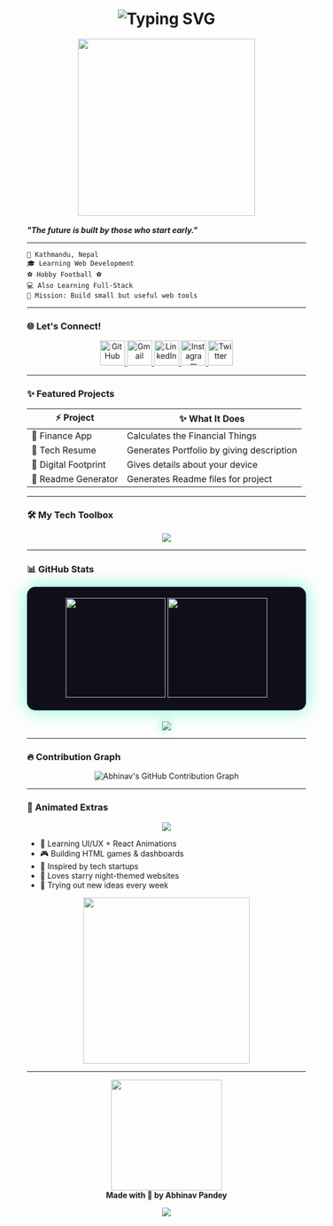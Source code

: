 <h1 align="center">
  <img src="https://readme-typing-svg.demolab.com?font=Fira+Code&size=26&duration=3000&pause=1000&color=F7971E&center=true&vCenter=true&width=700&lines=$+whoami;Abhinav+Pandey;Student+%7C+Learning+Web+Development;Loves+Creative+Web+Design;Building+Projects" alt="Typing SVG" />
</h1>

<div align="center">
  <img src="https://media1.giphy.com/media/v1.Y2lkPTc5MGI3NjExb3Y0M21wcThqajQ0bjB6eTN3Mndtc2RtdWRmM3h3eWd3MXR5cHJvNiZlcD12MV9pbnRlcm5hbF9naWZfYnlfaWQmY3Q9Zw/78XCFBGOlS6keY1Bil/giphy.gif" width="320px" />
</div>

  <br>
  <i><b>"The future is built by those who start early."</b></i>

---

```shell
📍 Kathmandu, Nepal         
🎓 Learning Web Development  
⚽ Hobby Football ⚽️        
💻 Also Learning Full-Stack   
🎯 Mission: Build small but useful web tools 
```

---

### 🌐 Let's Connect!

<p align="center"> <a href="https://github.com/abhinav-pandey"> <img src="https://skillicons.dev/icons?i=github" height="45px" title="GitHub"/> </a> <a href="mailto:abhinavpandey.dev@gmail.com"> <img src="https://skillicons.dev/icons?i=gmail" height="45px" title="Gmail"/> </a> <a href="https://linkedin.com/in/abhinav-pandey"> <img src="https://skillicons.dev/icons?i=linkedin" height="45px" title="LinkedIn"/> </a> <a href="https://instagram.com"> <img src="https://skillicons.dev/icons?i=instagram" height="45px" title="Instagram"/> </a> <a href="https://x.com"> <img src="https://skillicons.dev/icons?i=twitter" height="45px" title="Twitter"/> </a> </p>

---

### ✨ Featured Projects

| ⚡ Project             | ✨ What It Does                             |
| --------------------- | ------------------------------------------  |
| 🤑 Finance  App       | Calculates the Financial Things            |
| 🎨 Tech Resume        | Generates Portfolio by giving description  |
| 🤖 Digital Footprint  | Gives details about your device            |  
| 💼  Readme Generator  | Generates Readme files for project         |

---

### 🛠️ My Tech Toolbox

<p align="center">
  <img src="https://skillicons.dev/icons?i=html,css,js,react,python,git,linux,xfce,&theme=light"/>
</p>

---

### 📊  GitHub Stats

<p align="center" style="background: #0f0f1a; padding: 20px; border-radius: 15px; box-shadow: 0 0 30px #7af7d5;">
  <img height="180em" src="https://github-readme-stats.vercel.app/api?username=Abhii7104&show_icons=true&theme=react&hide_border=true&title_color=#7af7d5&icon_color=#7af7d5&text_color=#a0f0e0" />
  <img height="180em" src="https://github-readme-stats.vercel.app/api/top-langs/?username=Abhii7104&layout=compact&theme=react&hide_border=true&title_color=#7af7d5&icon_color=#7af7d5&text_color=#a0f0e0" />
</p>

<p align="center" style="margin-top: 20px;">
  <img src="https://github-profile-trophy.vercel.app/?username=Abhii7104&theme=darkhub&no-frame=true&margin-w=15" style="filter: drop-shadow(0 0 8px #7af7d5);" />
</p>

---

### 🔥 Contribution Graph

<p align="center">
  <img src="https://github-contributions-api.deno.dev/Abhii7104.svg" alt="Abhinav's GitHub Contribution Graph" />
</p>





---

### 🧩 Animated Extras

<p align="center">
  <img src="https://capsule-render.vercel.app/api?type=waving&color=gradient&height=120&section=header&text=Fun%20Extras&fontSize=40&fontAlignY=30"/>
</p>

* 🧠 Learning UI/UX + React Animations
* 🎮 Building HTML games & dashboards
* 🧪 Inspired by tech startups
* 🌌 Loves starry night-themed websites
* 🧩 Trying out new ideas every week

<p align="center">
  <img src="https://media4.giphy.com/media/v1.Y2lkPTc5MGI3NjExdTc0ajczanhiOGd6ejlod2s5azYyaTNmN2Qyb2w2Mmt3Y2RzOHkwOCZlcD12MV9pbnRlcm5hbF9naWZfYnlfaWQmY3Q9Zw/CreQW9VKKyydHm95H8/giphy.gif" width="300px"/>
</p>


---

<p align="center">
  <img src="https://media.giphy.com/media/L8K62iTDkzGX6/giphy.gif" width="200px"/><br>
  <b>Made with 💙 by Abhinav Pandey </b>
</p>

<p align="center">
  <img src="https://capsule-render.vercel.app/api?type=waving&color=gradient&height=120&section=footer"/>
</p>
